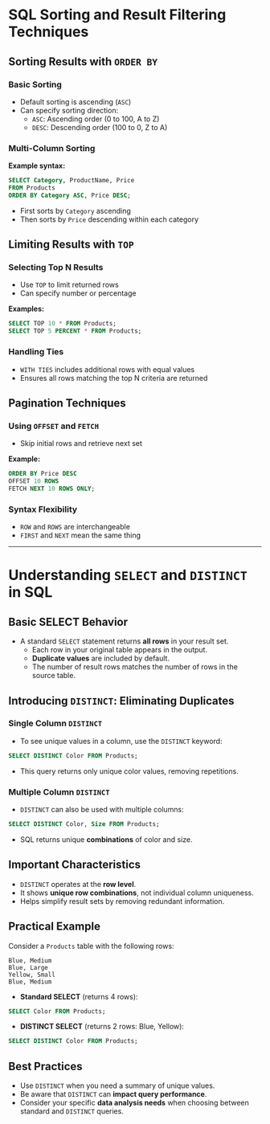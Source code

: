 
# SQL Sorting and Result Filtering Techniques

## Sorting Results with `ORDER BY`

### Basic Sorting
- Default sorting is ascending (`ASC`)
- Can specify sorting direction:
  - `ASC`: Ascending order (0 to 100, A to Z)
  - `DESC`: Descending order (100 to 0, Z to A)

### Multi-Column Sorting
**Example syntax:**
```sql
SELECT Category, ProductName, Price
FROM Products
ORDER BY Category ASC, Price DESC;
```
- First sorts by `Category` ascending
- Then sorts by `Price` descending within each category

## Limiting Results with `TOP`

### Selecting Top N Results
- Use `TOP` to limit returned rows
- Can specify number or percentage

**Examples:**
```sql
SELECT TOP 10 * FROM Products;
SELECT TOP 5 PERCENT * FROM Products;
```

### Handling Ties
- `WITH TIES` includes additional rows with equal values
- Ensures all rows matching the top N criteria are returned

## Pagination Techniques

### Using `OFFSET` and `FETCH`
- Skip initial rows and retrieve next set

**Example:**
```sql
ORDER BY Price DESC
OFFSET 10 ROWS
FETCH NEXT 10 ROWS ONLY;
```

### Syntax Flexibility
- `ROW` and `ROWS` are interchangeable
- `FIRST` and `NEXT` mean the same thing

---

# Understanding `SELECT` and `DISTINCT` in SQL

## Basic SELECT Behavior
- A standard `SELECT` statement returns **all rows** in your result set.
  - Each row in your original table appears in the output.
  - **Duplicate values** are included by default.
  - The number of result rows matches the number of rows in the source table.

## Introducing `DISTINCT`: Eliminating Duplicates

### Single Column `DISTINCT`
- To see unique values in a column, use the `DISTINCT` keyword:
```sql
SELECT DISTINCT Color FROM Products;
```
- This query returns only unique color values, removing repetitions.

### Multiple Column `DISTINCT`
- `DISTINCT` can also be used with multiple columns:
```sql
SELECT DISTINCT Color, Size FROM Products;
```
- SQL returns unique **combinations** of color and size.

## Important Characteristics
- `DISTINCT` operates at the **row level**.
- It shows **unique row combinations**, not individual column uniqueness.
- Helps simplify result sets by removing redundant information.

## Practical Example

Consider a `Products` table with the following rows:
```
Blue, Medium
Blue, Large
Yellow, Small
Blue, Medium
```

- **Standard SELECT** (returns 4 rows):
```sql
SELECT Color FROM Products;
```

- **DISTINCT SELECT** (returns 2 rows: Blue, Yellow):
```sql
SELECT DISTINCT Color FROM Products;
```

## Best Practices
- Use `DISTINCT` when you need a summary of unique values.
- Be aware that `DISTINCT` can **impact query performance**.
- Consider your specific **data analysis needs** when choosing between standard and `DISTINCT` queries.
